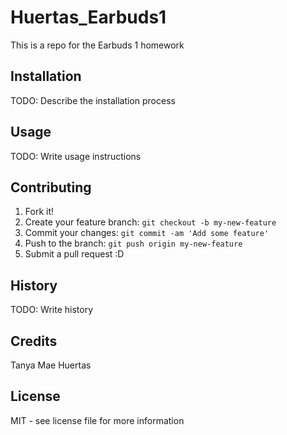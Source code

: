 # Huertas_Earbuds1
This is a repo for the Earbuds 1 homework

## Installation

TODO: Describe the installation process

## Usage
TODO: Write usage instructions

## Contributing
1. Fork it!
2. Create your feature branch: `git checkout -b my-new-feature`
3. Commit your changes: `git commit -am 'Add some feature'`
4. Push to the branch: `git push origin my-new-feature`
5. Submit a pull request :D

## History
TODO: Write history

## Credits
Tanya Mae Huertas

## License

MIT - see license file for more information
